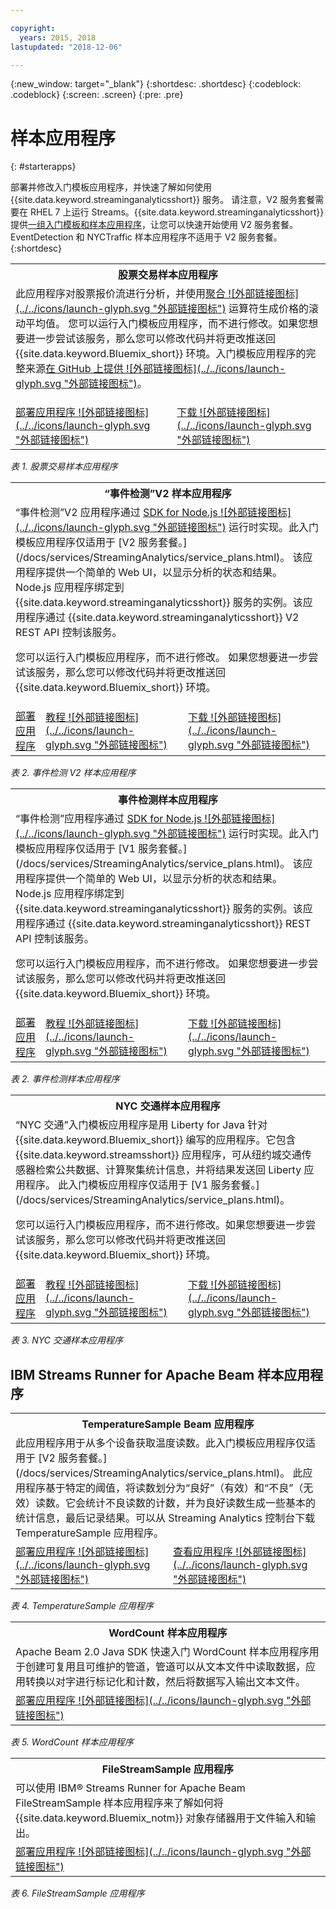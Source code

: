 ```yaml
---

copyright:
  years: 2015, 2018
lastupdated: "2018-12-06"

---
```


<!-- Attribute definitions -->
{:new_window: target="_blank"}
{:shortdesc: .shortdesc}
{:codeblock: .codeblock}
{:screen: .screen}
{:pre: .pre}

# 样本应用程序
{: #starterapps}

部署并修改入门模板应用程序，并快速了解如何使用 {{site.data.keyword.streaminganalyticsshort}} 服务。
请注意，V2 服务套餐需要在 RHEL 7 上运行 Streams。{{site.data.keyword.streaminganalyticsshort}} 提供[一组入门模板和样本应用程序](https://developer.ibm.com/streamsdev/docs/starter-sample-apps-v2-plans/)，让您可以快速开始使用 V2 服务套餐。EventDetection 和 NYCTraffic 样本应用程序不适用于 V2 服务套餐。
{:shortdesc}


<table summary="此表在第一行描述“股票交易”入门模板应用程序。该表在第二行包含：
1. 在第一列中，如何部署“股票交易”入门模板应用程序的视频链接。2. 在第二列中，直接下载“股票交易”入门模板应用程序的链接。
 ">
  <tr>
    <th id="stocktrades" colspan="3">股票交易样本应用程序<br></th>
  </tr>
  <tr>
    <td headers="stocktrades" colspan="3">此应用程序对股票报价流进行分析，并使用<a href="https://www.ibm.com/support/knowledgecenter/SSCRJU_4.3.0/com.ibm.streams.toolkits.doc/spldoc/dita/tk$spl/op$spl.relational$Aggregate.html">聚合 ![外部链接图标](../../icons/launch-glyph.svg "外部链接图标")</a> 运算符生成价格的滚动平均值。
您可以运行入门模板应用程序，而不进行修改。如果您想要进一步尝试该服务，那么您可以修改代码并将更改推送回 {{site.data.keyword.Bluemix_short}} 环境。入门模板应用程序的完整来源<a href="https://github.com/IBMStreams/samples/tree/master/QuickStart/TradesApp">在 GitHub 上提供 ![外部链接图标](../../icons/launch-glyph.svg "外部链接图标")</a>。</p>
</td>
  </tr>
  <tr>
    <td headers="stocktrades"><a href="https://developer.ibm.com/streamsdev/videos/getting-started-streaming-analytics-service-using-trades-starter-application/" target="_blank">部署应用程序 ![外部链接图标](../../icons/launch-glyph.svg "外部链接图标")</a><br></td>
    <td headers="stocktrades"><a href="https://github.com/IBMStreams/samples/raw/master/QuickStart/TradesApp/starterApp/StockTradesStarterApp.sab" target="_blank">下载 ![外部链接图标](../../icons/launch-glyph.svg "外部链接图标")</a></td>
  </tr>
</table>

*表 1. 股票交易样本应用程序*


<table summary="此表的第一行描述了“事件检测”V2 样本应用程序，表格的第二行中包含以下内容：1. 第一列是有关如何部署“事件检测”V2 入门模板应用程序的指示信息的链接。2、第二列是有关如何使用“事件检测”入门模板应用程序的教程的链接。3、第三列是直接下载“事件检测”入门模板应用程序的链接。">
  <tr>
    <th id="EventDetection2" colspan="3">“事件检测”V2 样本应用程序<br></th>
  </tr>
  <tr>
    <td colspan="3" headers="EventDetection2">“事件检测”V2 应用程序通过 <a href="https://{DomainName}/catalog/starters/sdk-for-nodejs/?cm_mmc=dw-_-bluemix-_-ba-bluemix-detect-complex-events-from-data-stream-trs-_-article">SDK for Node.js ![外部链接图标](../../icons/launch-glyph.svg "外部链接图标")</a> 运行时实现。此入门模板应用程序仅适用于 [V2 服务套餐。](/docs/services/StreamingAnalytics/service_plans.html)。
该应用程序提供一个简单的 Web UI，以显示分析的状态和结果。
Node.js 应用程序绑定到 {{site.data.keyword.streaminganalyticsshort}} 服务的实例。该应用程序通过 {{site.data.keyword.streaminganalyticsshort}} V2 REST API 控制该服务。
<p>您可以运行入门模板应用程序，而不进行修改。
如果您想要进一步尝试该服务，那么您可以修改代码并将更改推送回 {{site.data.keyword.Bluemix_short}} 环境。</p>
</td>
  </tr>
  <tr>
    <td headers="EventDetection2"><a href="/docs/services/StreamingAnalytics/t_starter_app_deploy.html" target="_blank">部署应用程序</a><br></td>
    <td headers="EventDetection2"><a href="https://developer.ibm.com/streamsdev/docs/detect-events-with-streams/" target="_blank">教程 ![外部链接图标](../../icons/launch-glyph.svg "外部链接图标")</a></td>
    <td headers="EventDetection2"><a href="https://streams-github-samples.mybluemix.net/?get=QuickStart/EventDetectionV2" target="_blank">下载 ![外部链接图标](../../icons/launch-glyph.svg "外部链接图标")</a></td>
  </tr>
</table>

*表 2. 事件检测 V2 样本应用程序*
<table summary="此表的第一行描述了“事件检测”样本应用程序。表格的第二行中包含以下内容：
1. 第一列是有关如何部署“事件检测”入门模板应用程序的指示信息的链接。2. 第二列是有关如何使用“事件检测”入门模板应用程序的教程的链接。3. 第三列是用于直接下载“事件检测”入门模板应用程序的链接。">
  <tr>
    <th id="EventDetection1" colspan="3">事件检测样本应用程序<br></th>
  </tr>
  <tr>
    <td headers="EventDetection1" colspan="3">“事件检测”应用程序通过 <a href="https://{DomainName}/catalog/starters/sdk-for-nodejs/?cm_mmc=dw-_-bluemix-_-ba-bluemix-detect-complex-events-from-data-stream-trs-_-article">SDK for Node.js ![外部链接图标](../../icons/launch-glyph.svg "外部链接图标")</a> 运行时实现。此入门模板应用程序仅适用于 [V1 服务套餐。](/docs/services/StreamingAnalytics/service_plans.html)。
该应用程序提供一个简单的 Web UI，以显示分析的状态和结果。
Node.js 应用程序绑定到 {{site.data.keyword.streaminganalyticsshort}} 服务的实例。该应用程序通过 {{site.data.keyword.streaminganalyticsshort}} REST API 控制该服务。
<p>您可以运行入门模板应用程序，而不进行修改。
如果您想要进一步尝试该服务，那么您可以修改代码并将更改推送回 {{site.data.keyword.Bluemix_short}} 环境。</p>
</td>
  </tr>
  <tr>
    <td headers="EventDetection1"><a href="/docs/services/StreamingAnalytics/t_starter_app_deploy.html" target="_blank">部署应用程序</a><br></td>
    <td headers="EventDetection1"><a href="https://developer.ibm.com/streamsdev/docs/detect-events-with-streams/" target="_blank">教程 ![外部链接图标](../../icons/launch-glyph.svg "外部链接图标")</a></td>
    <td headers="EventDetection1"><a href="https://streams-github-samples.mybluemix.net/?get=QuickStart/EventDetection" target="_blank">下载 ![外部链接图标](../../icons/launch-glyph.svg "外部链接图标")</a></td>
  </tr>
</table>

*表 2. 事件检测样本应用程序*

<table summary="此表在第一行描述“纽约交通”样本应用程序。该表的第二行包括：
1. 在第一列上，是指向如何部署“纽约交通”样本应用程序指示信息的链接。2. 在第二列中，是指向如何使用“纽约交通”样本应用程序教程的链接。3. 在第三列中，是用于直接下载“纽约交通”样本应用程序的链接。">
  <tr>
    <th id="NYCTraffic" colspan="3">NYC 交通样本应用程序<br></th>
  </tr>
  <tr>
    <td headers="NYCTraffic" colspan="3">“NYC 交通”入门模板应用程序是用 Liberty for Java 针对 {{site.data.keyword.Bluemix_short}} 编写的应用程序。它包含 {{site.data.keyword.streamsshort}} 应用程序，可从纽约城交通传感器检索公共数据、计算聚集统计信息，并将结果发送回 Liberty 应用程序。
此入门模板应用程序仅适用于 [V1 服务套餐。](/docs/services/StreamingAnalytics/service_plans.html)。
<p>您可以运行入门模板应用程序，而不进行修改。如果您想要进一步尝试该服务，那么您可以修改代码并将更改推送回 {{site.data.keyword.Bluemix_short}} 环境。</p>
</td>
  </tr>
  <tr>
    <td headers="NYCTraffic" deploylink><a href="/docs/services/StreamingAnalytics/t_starter_app_deploy.html" target="_blank">部署应用程序</a><br></td>
    <td headers="NYCTraffic"><a href="https://developer.ibm.com/streamsdev/docs/bluemix-streaming-analytics-starter-application/" target="_blank">教程 ![外部链接图标](../../icons/launch-glyph.svg "外部链接图标")</a></td>
    <td headers="NYCTraffic"><a href="https://streams-github-samples.mybluemix.net/?get=QuickStart/NYCTraffic" target="_blank">下载 ![外部链接图标](../../icons/launch-glyph.svg "外部链接图标")</a></td>
  </tr>
</table>

*表 3. NYC 交通样本应用程序*

## IBM Streams Runner for Apache Beam 样本应用程序

<table summary="此表第一行描述 TemperatureSample Beam 应用程序，第二行包含指向如何部署 TemperatureSample Beam 应用程序的教程的链接。
 ">
  <tr>
    <th id="TemperatureSample" colspan="3">TemperatureSample Beam 应用程序<br></th>
  </tr>
  <tr>
    <td headers="TemperatureSample" colspan="3">此应用程序用于从多个设备获取温度读数。此入门模板应用程序仅适用于 [V2 服务套餐。](/docs/services/StreamingAnalytics/service_plans.html)。
此应用程序基于特定的阈值，将读数划分为“良好”（有效）和“不良”（无效）读数。它会统计不良读数的计数，并为良好读数生成一些基本的统计信息，最后记录结果。可以从 Streaming Analytics 控制台下载 TemperatureSample 应用程序。
</td>
  </tr>
  <tr>
    <td headers="TemperatureSample"><a href="http://ibmstreams.github.io/streamsx.documentation/docs/beamrunner/sample/#running-the-temperaturesample-application" target="_blank">部署应用程序 ![外部链接图标](../../icons/launch-glyph.svg "外部链接图标")</a><br></td>
    <td headers="TemperatureSample"><a href="http://ibmstreams.github.io/streamsx.documentation/docs/beamrunner/sample/#viewing-the-running-application" target="_blank">查看应用程序 ![外部链接图标](../../icons/launch-glyph.svg "外部链接图标")</a></td>
  </tr>
</table>

*表 4. TemperatureSample 应用程序*

<table summary="此表第一行描述 WordCount Beam 示例应用程序，第二行包含指向如何部署 WordCount 示例应用程序的教程的链接。
 ">
  <tr>
    <th id="WordCountSample" colspan="3">WordCount 样本应用程序<br></th>
  </tr>
  <tr>
    <td headers="WordCountSample" colspan="3">Apache Beam 2.0 Java SDK 快速入门 WordCount 样本应用程序用于创建可复用且可维护的管道，管道可以从文本文件中读取数据，应用转换以对字进行标记化和计数，然后将数据写入输出文本文件。
</td>
  </tr>
  <tr>
    <td headers="WordCountSample"><a href="http://ibmstreams.github.io/streamsx.documentation/docs/beamrunner/wordcount/" target="_blank">部署应用程序 ![外部链接图标](../../icons/launch-glyph.svg "外部链接图标")</a><br></td>
  </tr>
</table>

*表 5. WordCount 样本应用程序*

<table summary="此表在第一行中描述 FileStreamSample 样本应用程序。此表在第二行上包含一个链接，该链接指向如何部署 FileStreamSample 应用程序的教程。
 ">
  <tr>
    <th id="FilterStreamSample" colspan="3">FileStreamSample 应用程序<br></th>
  </tr>
  <tr>
    <td headers="FilterStreamSample" colspan="3">可以使用 IBM® Streams Runner for Apache Beam FileStreamSample 样本应用程序来了解如何将 {{site.data.keyword.Bluemix_notm}} 对象存储器用于文件输入和输出。
</td>
  </tr>
  <tr>
    <td headers="FilterStreamSample"><a href="http://ibmstreams.github.io/streamsx.documentation/docs/beamrunner/objstor/" target="_blank">部署应用程序 ![外部链接图标](../../icons/launch-glyph.svg "外部链接图标")</a><br></td>
  </tr>
</table>

*表 6. FileStreamSample 应用程序*

